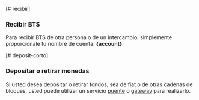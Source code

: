 [# recibir]

### Recibir BTS

Para recibir BTS de otra persona o de un intercambio, simplemente proporciónale tu nombre de cuenta: **{account}**

[# deposit-corto]

### Depositar o retirar monedas

Si usted desea depositar o retirar fondos, sea de fiat o de otras cadenas de bloques, usted puede utilizar un servicio [puente](introduction/bridges_gateways) o [gateway](introduction/bridges_gateways) para realizarlo.
